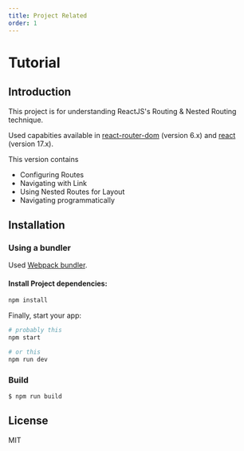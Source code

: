 ```yaml
---
title: Project Related
order: 1
---
```


# Tutorial

## Introduction

This project is for understanding ReactJS's Routing & Nested Routing technique.

Used capabities available in [react-router-dom](https://www.npmjs.com/package/react-router-dom) (version 6.x) and [react](https://www.npmjs.com/package/react) (version 17.x).

This version contains
- Configuring Routes
- Navigating with Link
- Using Nested Routes for Layout
- Navigating programmatically

## Installation

### Using a bundler

Used [Webpack bundler](https://webpack.js.org/concepts/).

#### Install Project dependencies:

```sh
npm install
```

Finally, start your app:

```sh
# probably this
npm start

# or this
npm run dev
```

### Build

```
$ npm run build
```

## License

MIT
